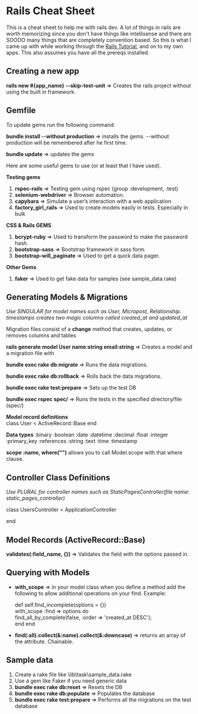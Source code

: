 # Rails Cheat Sheet #
This is a cheat sheet to help me with rails dev.  A lot of things in rails are worth memorizing since you don't have things like intellisense and there are SOOOO many things that are completely convention based.  So this is what I came up with while working through the [Rails Tutorial](http://ruby.railstutorial.org/), and on to my own apps.  This also assumes you have all the prereqs installed.  

## Creating a new app ##

**rails new #{app_name} --skip-test-unit** => Creates the rails project without using the built in framework.



## Gemfile ##
To update gems run the following command:

**bundle install --without production** => installs the gems.  --without production will be remembered after he first time.

**bundle update** => updates the gems

Here are some useful gems to use (or at least that I have used).


**Testing gems**

1. **rspec-rails** => Testing gem using rspec (group :development, :test)
2. **selenium-webdriver** => Browser automation. 
3. **capybara** => Simulate a user’s interaction with a web application
4. **factory\_girl_rails** => Used to create models easily in tests.  Especially in bulk

**CSS & Rails GEMS**

1. **bcrypt-ruby** => Used to transform the password to make the password hash.
2. **bootstrap-sass** => Bootstrap framework in sass form.
3. **bootstrap-will_paginate** => Used to get a quick data pager.  


**Other Gems**

1. **faker** => Used to get fake data for samples (see sample_data.rake) 


## Generating Models & Migrations ##
*Use SINGULAR for model names such as User, Micropost, Relationship.*  
*timestamps creates two magic columns called created\_at and updated\_at*

Migration files consist of a **change** method that creates, updates, or removes columns and tables

**rails generate model User name:string email:string** => Creates a model and a migration file with 

**bundle exec rake db:migrate** => Runs the data migrations.

**bundle exec rake db:rollback** => Rolls back the data migrations.

**bundle exec rake test:prepare** => Sets up the test DB

**bundle exec rspec spec/** => Runs the tests in the specified directory/file (spec/)

**Model record definitions** <br />
class User < ActiveRecord::Base
end

**Data types**
:binary
:boolean
:date
:datetime
:decimal
:float
:integer
:primary_key
:references
:string
:text
:time
:timestamp

**scope :name, where("")** allows you to call Model.scope with that where clause.  

## Controller Class Definitions ##
*Use PLURAL for controller names such as StaticPagesController(file name: static\_pages\_controller)*


class UsersController < ApplicationController

end

## Model Records (ActiveRecord::Base)

**validates(:field_name, {})** => Validates the field with the options passed in.  

## Querying with Models ##

- **with_scope** => in your model class when you define a method add the following to allow additional operations on your find.  Example:

    def self.find\_incomplete(options = {}) <br>
        with\_scope :find => options do <br> 
    find\_all\_by\_complete(false, :order => 'created_at DESC'); <br>
      end 
    end
- **find(:all).collect(&:name).collect(&:downcase)** => returns an array of the attribute.  Chainable.

## Sample data ##

1. Create a rake file like \lib\task\sample_data.rake
2. Use a gem like Faker if you need generic data
3. **bundle exec rake db:reset** => Resets the DB
4. **bundle exec rake db:populate** => Populates the database 
5. **bundle exec rake test:prepare** => Performs all the migrations on the test database